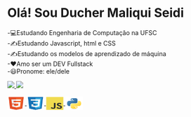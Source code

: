 # Olá! Sou Ducher Maliqui Seidi

-💻Estudando Engenharia de Computação na UFSC<br>
-✍Estudando Javascript, html e CSS<br>
-✍Estudando os modelos de aprendizado de máquina<br>
-❤Amo ser um DEV Fullstack<br>
-😃Pronome: ele/dele<br>

<div>
  <a href="https://github.com/SeidiDucher">
    <img height="180em" src="https://github-readme-stats.vercel.app/api?username=SeidiDucher&show_icons=true&theme=dracula&include_all_commits=true&count_private=true"/>
    <img height="180em" src="https://github-readme-stats.vercel.app/api/top-langs/?username=SeidiDucher&layout=compact&langs_count=16&theme=dracula"/>
</div>

<div style="display: inline_block"><br>
  <img align="center" alt="Ducher-HTML" height="30" width="40" src="https://raw.githubusercontent.com/devicons/devicon/master/icons/html5/html5-original.svg">
  <img align="center" alt="Ducher-CSS" height="30" width="40" src="https://raw.githubusercontent.com/devicons/devicon/master/icons/css3/css3-original.svg">
  <img align="center" alt="Ducher-JAVASCRIPT" height="30" width="40" src="https://raw.githubusercontent.com/devicons/devicon/master/icons/javascript/javascript-original.svg">
  <img align="center" alt="Ducher-PYTHON" height="30" width="40" src="https://raw.githubusercontent.com/devicons/devicon/master/icons/python/python-original.svg">
</div>

##

